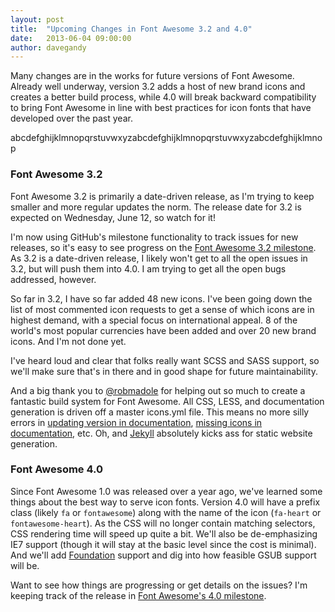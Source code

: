```yaml
---
layout: post
title:  "Upcoming Changes in Font Awesome 3.2 and 4.0"
date:   2013-06-04 09:00:00
author: davegandy
---
```


Many changes are in the works for future versions of Font Awesome. Already well underway, version 3.2 adds a host of new brand icons and creates a better build process, while 4.0 will break backward compatibility to bring Font Awesome in line with best practices for icon fonts that have developed over the past year.

abcdefghijklmnopqrstuvwxyzabcdefghijklmnopqrstuvwxyzabcdefghijklmnop

### Font Awesome 3.2

Font Awesome 3.2 is primarily a date-driven release, as I'm trying to keep smaller and more regular updates the norm. The release date for 3.2 is expected on Wednesday, June 12, so watch for it!

I'm now using GitHub's milestone functionality to track issues for new releases, so it's easy to see progress on the [Font Awesome 3.2 milestone](https://github.com/FortAwesome/Font-Awesome/issues?milestone=3&state=open). As 3.2 is a date-driven release, I likely won't get to all the open issues in 3.2, but will push them into 4.0. I am trying to get all the open bugs addressed, however.

So far in 3.2, I have so far added 48 new icons. I've been going down the list of most commented icon requests to get a sense of which icons are in highest demand, with a special focus on international appeal. 8 of the world's most popular currencies have been added and over 20 new brand icons. And I'm not done yet.

I've heard loud and clear that folks really want SCSS and SASS support, so we'll make sure that's in there and in good shape for future maintainability.

And a big thank you to [@robmadole](https://twitter.com/robmadole) for helping out so much to create a fantastic build system for Font Awesome. All CSS, LESS, and documentation generation is driven off a master icons.yml file. This means no more silly errors in [updating version in documentation](https://github.com/FortAwesome/Font-Awesome/issues/1067), [missing icons in documentation](https://github.com/FortAwesome/Font-Awesome/issues/1151), etc. Oh, and [Jekyll](http://jekyllrb.com) absolutely kicks ass for static website generation.


### Font Awesome 4.0

Since Font Awesome 1.0 was released over a year ago, we've learned some things about the best way to serve icon fonts. Version 4.0 will have a prefix class (likely `fa` or `fontawesome`) along with the name of the icon (`fa-heart` or `fontawesome-heart`). As the CSS will no longer contain matching selectors, CSS rendering time will speed up quite a bit. We'll also be de-emphasizing IE7 support (though it will stay at the basic level since the cost is minimal). And we'll add [Foundation](http://foundation.zurb.com) support and dig into how feasible GSUB support will be.

Want to see how things are progressing or get details on the issues? I'm keeping track of the release in [Font Awesome's 4.0 milestone](https://github.com/FortAwesome/Font-Awesome/issues?milestone=2&state=open).
